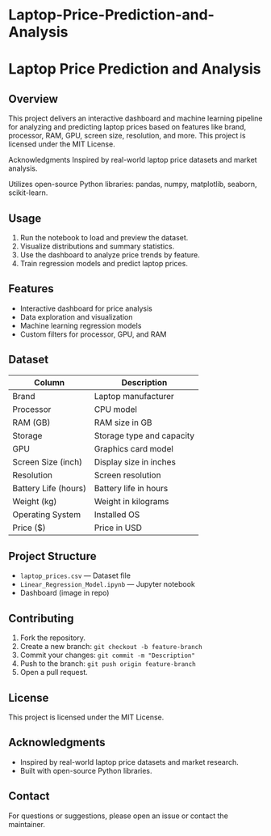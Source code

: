# Laptop-Price-Prediction-and-Analysis
# Laptop Price Prediction and Analysis

## Overview

This project delivers an interactive dashboard and machine learning pipeline for analyzing and predicting laptop prices based on features like brand, processor, RAM, GPU, screen size, resolution, and more.
This project is licensed under the MIT License.

Acknowledgments
Inspired by real-world laptop price datasets and market analysis.

Utilizes open-source Python libraries: pandas, numpy, matplotlib, seaborn, scikit-learn.

## Usage

1. Run the notebook to load and preview the dataset.
2. Visualize distributions and summary statistics.
3. Use the dashboard to analyze price trends by feature.
4. Train regression models and predict laptop prices.

## Features

- Interactive dashboard for price analysis
- Data exploration and visualization
- Machine learning regression models
- Custom filters for processor, GPU, and RAM

## Dataset

| Column                | Description                       |
|-----------------------|-----------------------------------|
| Brand                 | Laptop manufacturer               |
| Processor             | CPU model                         |
| RAM (GB)              | RAM size in GB                    |
| Storage               | Storage type and capacity         |
| GPU                   | Graphics card model               |
| Screen Size (inch)    | Display size in inches            |
| Resolution            | Screen resolution                 |
| Battery Life (hours)  | Battery life in hours             |
| Weight (kg)           | Weight in kilograms               |
| Operating System      | Installed OS                      |
| Price ($)             | Price in USD                      |

## Project Structure

- `laptop_prices.csv` — Dataset file
- `Linear_Regression_Model.ipynb` — Jupyter notebook
- Dashboard (image in repo)

## Contributing

1. Fork the repository.
2. Create a new branch: `git checkout -b feature-branch`
3. Commit your changes: `git commit -m "Description"`
4. Push to the branch: `git push origin feature-branch`
5. Open a pull request.

## License

This project is licensed under the MIT License.

## Acknowledgments

- Inspired by real-world laptop price datasets and market research.
- Built with open-source Python libraries.

## Contact

For questions or suggestions, please open an issue or contact the maintainer.
